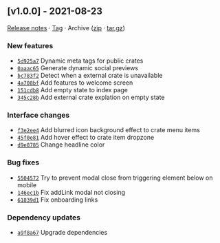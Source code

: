 ## [v1.0.0] - 2021-08-23

[Release notes](https://github.com/betahuhn/webcrate/releases/tag/v1.0.0) · [Tag](https://github.com/betahuhn/webcrate/tree/v1.0.0) · Archive ([zip](https://github.com/betahuhn/webcrate/archive/v1.0.0.zip) · [tar.gz](https://github.com/betahuhn/webcrate/archive/v1.0.0.tar.gz))

### New features

- [`5d925a7`](https://github.com/betahuhn/webcrate/commit/5d925a7)  Dynamic meta tags for public crates
- [`0aaac65`](https://github.com/betahuhn/webcrate/commit/0aaac65)  Generate dynamic social previews
- [`bc783f2`](https://github.com/betahuhn/webcrate/commit/bc783f2)  Detect when a external crate is unavailable
- [`4a708bf`](https://github.com/betahuhn/webcrate/commit/4a708bf)  Add features to welcome screen
- [`151cdb8`](https://github.com/betahuhn/webcrate/commit/151cdb8)  Add empty state to index page
- [`345c28b`](https://github.com/betahuhn/webcrate/commit/345c28b)  Add external crate explation on empty state

### Interface changes

- [`f3e2ee4`](https://github.com/betahuhn/webcrate/commit/f3e2ee4)  Add blurred icon background effect to crate menu items
- [`45f0e81`](https://github.com/betahuhn/webcrate/commit/45f0e81)  Add hover effect to crate item dropzone
- [`d9e8785`](https://github.com/betahuhn/webcrate/commit/d9e8785)  Change headline color

### Bug fixes

- [`5504572`](https://github.com/betahuhn/webcrate/commit/5504572)  Try to prevent modal close from triggering element below on mobile
- [`146ec1b`](https://github.com/betahuhn/webcrate/commit/146ec1b)  Fix addLink modal not closing
- [`61839d1`](https://github.com/betahuhn/webcrate/commit/61839d1)  Fix onboarding links

### Dependency updates

- [`a9f8a67`](https://github.com/betahuhn/webcrate/commit/a9f8a67)  Upgrade dependencies
